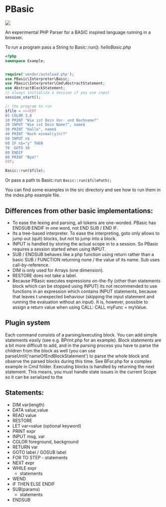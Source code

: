 PBasic
======

<img src="https://travis-ci.org/lhausammann/PBasic.svg?branch=master" />

An experimental PHP Parser for a BASIC inspired language running in a browser.

To run a program pass a String to Basic::run():
*helloBasic.php*
```php
<?php
namespace Example;


require('vendor/autoload.php');
use PBasic\Interpreter\Basic;
use PBasic\Interpreter\Cmd\AbstractStatement;
use AbstractBlockStatement;
// always initialize a session if you use input
session_start();

// the program to run
$file = <<<EOT
05 COLOR 3,8
10 PRINT "Wie ist Dein Vor- und Nachname?"
20 INPUT "Wie ist Dein Name?", name$
30 PRINT "Hallo", name$
40 PRINT "Noch einmal(y|n)?"
50 INPUT n$
60 IF n$="y" THEN
70  GOTO 10
80 ENDIF
80 PRINT "Bye!" 
EOT;

Basic::run($file);
```

Or pass a path to Basic::run
`Basic::run($filePath);` 

You can find some examples in the src directory and see how to run them in the index.php example file.

## Differences from other basic implementations:

- To ease the lexing and parsing, all tokens are one-worded. PBasic has ENDSUB ENDIF in one word, not END SUB / END IF.
- Its a tree-based interpreter. To ease the interpreting, goto only allows to jump out (quit) blocks, but not to jump into a block.
- INPUT is handled by storing the actual scope in to a session. So PBasic requires a session started when using INPUT.
- SUB / ENDSUB behaves like a php function using return rather than a basic SUB / FUNCTION returning none / the value of its name. Sub uses call-by-reference.
- DIM is only used for Arrays (one dimension).
- RESTORE does not take a label.
- Because PBasic executes expressions on-the-fly (other than statements block which can be stopped using INPUT) its not recommended to use functions in an expression which contains INPUT statements, because that leaves t unexpected behaviour (skipping the input statement and running the evaluation without an input). It is, however, possible to assign a return value when using CALL:
CALL myFunc = myValue. 

## Plugin system
Each command consists of a parsing/executing block. You can add simple statements easily (see e.g. BPrint.php for an example).
Block statements are a bit more difficult to add, and in the parsing process you have to parse the children from the block as well (you can use parseUntil('nameOfEndBlockStatement') to parse the whole block and observe the parsed blocks during this time. See BFor.php for a complex example in Cmd folder.
Executing blocks is handled by returning the next statement. This means, you must handle state issues in the current Scope so it can be serialized to the 
   

## Statements:

 - DIM var(length)
 - DATA value,value
 - READ value
 - RESTORE
 - LET var=value (optional keyword)
 - PRINT expr
 - INPUT msg, var
 - COLOR foreground, background
 - RETURN var
 - GOTO label / GOSUB label
 - FOR <assignment> TO <expr> STEP <expr>
       - statements
 -  NEXT expr
 -  WHILE expr
     - statements
 -  WEND
 -  iF THEN ELSE ENDIF
 - SUB(params)
     - statements
 - ENDSUB

